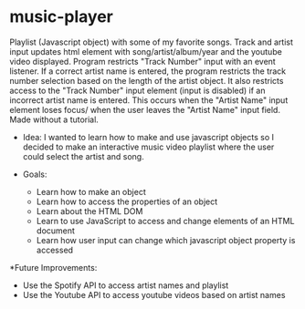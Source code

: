 # music-player


Playlist (Javascript object) with some of my favorite songs. Track and artist input updates html element with song/artist/album/year and the youtube video displayed. Program restricts "Track Number" input with an event listener. If a correct artist name is entered, the program restricts the track number selection based on the length of the artist object. It also restricts access to the "Track Number" input element (input is disabled) if an incorrect artist name is entered. This occurs when the "Artist Name" input element loses focus/ when the user leaves the "Artist Name" input field. Made without a tutorial.

* Idea: I wanted to learn how to make and use javascript objects so I decided to make an interactive music video playlist where the user could select the artist and song.

* Goals:
    * Learn how to make an object
    * Learn how to access the properties of an object 
    * Learn about the HTML DOM
    * Learn to use JavaScript to access and change elements of an HTML document
    * Learn how user input can change which javascript object property is accessed  
 
    
    
*Future Improvements:
   * Use the Spotify API to access artist names and playlist
   * Use the Youtube API to access youtube videos based on artist names
   
   
